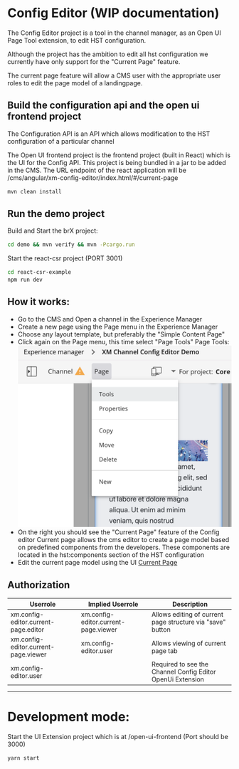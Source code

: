 # Config Editor (WIP documentation)

The Config Editor project is a tool in the channel manager, as an Open UI Page Tool extension, to edit HST configuration.

Although the project has the ambition to edit all hst configuration we currently have only support for the "Current Page" feature.

The current page feature will allow a CMS user with the appropriate user roles to edit the page model of a landingpage.


## Build the configuration api and the open ui frontend project

The Configuration API is an API which allows modification to the HST configuration of a particular channel

The Open UI frontend project is the frontend project (built in React) which is the UI for the Config API. This project is being bundled in a jar to be added in the CMS. The URL endpoint of the react application will be /cms/angular/xm-config-editor/index.html/#/current-page

```bash
mvn clean install
```

## Run the demo project

Build and Start the brX project:

```bash
cd demo && mvn verify && mvn -Pcargo.run
```

Start the react-csr project (PORT 3001)

```bash
cd react-csr-example
npm run dev 
```

## How it works:

- Go to the CMS and Open a channel in the Experience Manager
- Create a new page using the Page menu in the Experience Manager
- Choose any layout template, but preferably the "Simple Content Page"
- Click again on the Page menu, this time select "Page Tools"
Page Tools: 
![Page Tools](https://github.com/bloomreach/xm-configuration-editor/blob/master/resources/page-tools.png?raw=true "Page Tools")
- On the right you should see the "Current Page" feature of the Config editor
Current page allows the cms editor to create a page model based on predefined components from the developers. These components are located in the hst:components section of the HST configuration
- Edit the current page model using the UI
[Current Page](https://github.com/bloomreach/xm-configuration-editor/blob/master/resources/Channel%20Config%20Editor-1.png?raw=true "Current Page")


## Authorization

| Userrole  |Implied Userrole  | Description  |
|---|---|---|
|xm.config-editor.current-page.editor   |xm.config-editor.current-page.viewer   | Allows editing of current page structure via "save" button  |
|xm.config-editor.current-page.viewer   |xm.config-editor.user   |Allows viewing of current page tab   |
|xm.config-editor.user  |   |Required to see the Channel Config Editor OpenUi Extension   |


-----

# Development mode:

Start the UI Extension project which is at /open-ui-frontend
(Port should be 3000)
```bash
yarn start
```


